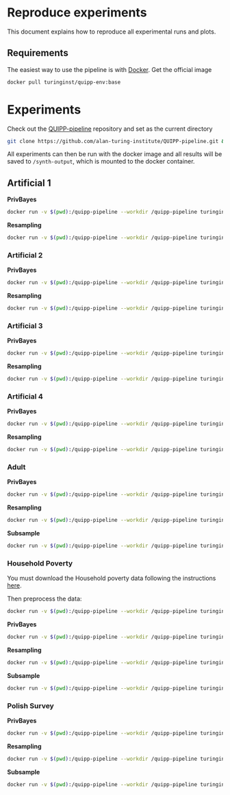 # Reproduce experiments

This document explains how to reproduce all experimental runs and plots.

## Requirements
The easiest way to use the pipeline is with [Docker](https://www.docker.com/). Get the official image

```bash
docker pull turinginst/quipp-env:base
```

# Experiments

Check out the [QUIPP-pipeline](https://github.com/alan-turing-institute/QUIPP-pipeline) repository and set as the current directory

```bash
git clone https://github.com/alan-turing-institute/QUIPP-pipeline.git && cd QUIPP-pipeline
```

All experiments can then be run with the docker image and all results will be saved to `/synth-output`, which is mounted to the docker container.


## Artificial 1

**PrivBayes**
```bash
docker run -v $(pwd):/quipp-pipeline --workdir /quipp-pipeline turinginst/quipp-env:base python examples/privbayes-artificial_1-ensemble/privbayes-artificial_1-ensemble.py -n 25 -f -k 3 -e 0.0001,0.001,0.01,0.1,0.4,1.0,4.0,10.0 -r 
```

**Resampling**

```bash
docker run -v $(pwd):/quipp-pipeline --workdir /quipp-pipeline turinginst/quipp-env:base python examples/artificial_1-resampling-ensemble/artificial_1-resampling-ensemble.py -n 25 -f -r 
```

### Artificial 2

**PrivBayes**
```bash
docker run -v $(pwd):/quipp-pipeline --workdir /quipp-pipeline turinginst/quipp-env:base python examples/privbayes-artificial_2-ensemble/privbayes-artificial_2-ensemble.py -n 25 -f -k 3 -e 0.0001,0.001,0.01,0.1,0.4,1.0,4.0,10.0 -r 
```

**Resampling**

```bash
docker run -v $(pwd):/quipp-pipeline --workdir /quipp-pipeline turinginst/quipp-env:base python examples/artificial_2-resampling-ensemble/artificial_2-resampling-ensemble.py -n 25 -f -r 
```

### Artificial 3

**PrivBayes**
```bash
docker run -v $(pwd):/quipp-pipeline --workdir /quipp-pipeline turinginst/quipp-env:base python examples/privbayes-artificial_3-ensemble/privbayes-artificial_3-ensemble.py -n 25 -f -k 3 -e 0.0001,0.001,0.01,0.1,0.4,1.0,4.0,10.0 -r 
```

**Resampling**

```bash
docker run -v $(pwd):/quipp-pipeline --workdir /quipp-pipeline turinginst/quipp-env:base python examples/artificial_3-resampling-ensemble/artificial_3-resampling-ensemble.py -n 25 -f -r 
```
### Artificial 4

**PrivBayes**
```bash
docker run -v $(pwd):/quipp-pipeline --workdir /quipp-pipeline turinginst/quipp-env:base python examples/privbayes-artificial_4-ensemble/privbayes-artificial_4-ensemble.py -n 25 -f -k 3 -e 0.0001,0.001,0.01,0.1,0.4,1.0,4.0,10.0 -r 
```

**Resampling**

```bash
docker run -v $(pwd):/quipp-pipeline --workdir /quipp-pipeline turinginst/quipp-env:base python examples/artificial_4-resampling-ensemble/artificial_4-resampling-ensemble.py -n 25 -f -r 
```

### Adult

**PrivBayes**
```bash
docker run -v $(pwd):/quipp-pipeline --workdir /quipp-pipeline turinginst/quipp-env:base python examples/privbayes-adult-ensemble/privbayes-adult-ensemble.py -n 25 -k 3 -e 0.0001,0.001,0.01,0.1,0.4,1.0,4.0,10.0  -f -r 
```

**Resampling**
```bash
docker run -v $(pwd):/quipp-pipeline --workdir /quipp-pipeline turinginst/quipp-env:base python examples/adult-resampling-ensemble/adult-resampling-ensemble.py -n 50 -f -r 
```

**Subsample**
```bash
docker run -v $(pwd):/quipp-pipeline --workdir /quipp-pipeline turinginst/quipp-env:base python examples/adult-subsample-ensemble/adult-subsample-ensemble.py -n 25 -f -r 
```

### Household Poverty
You must download the Household poverty data following the instructions [here](
generators/household_poverty/data/README.md).

Then preprocess the data:

```bash
docker run -v $(pwd):/quipp-pipeline --workdir /quipp-pipeline turinginst/quipp-env:base make generated-data                                                                    
```

**PrivBayes**
```bash
docker run -v $(pwd):/quipp-pipeline --workdir /quipp-pipeline turinginst/quipp-env:base python examples/privbayes-household-ensemble/privbayes-household-ensemble.py -n 25 -k 3 -e 0.0001,0.001,0.01,0.1,0.4,1.0,4.0,10.0  -f -r 
```

**Resampling**
```bash
docker run -v $(pwd):/quipp-pipeline --workdir /quipp-pipeline turinginst/quipp-env:base python examples/household-resampling-ensemble/household-resampling-ensemble.py -n 50 -f -r 
```

**Subsample**
```bash
docker run -v $(pwd):/quipp-pipeline --workdir /quipp-pipeline turinginst/quipp-env:base python examples/household-subsample-ensemble/household-subsample-ensemble.py -n 25 -f -r 
```

### Polish Survey


**PrivBayes**
```bash
docker run -v $(pwd):/quipp-pipeline --workdir /quipp-pipeline turinginst/quipp-env:base python examples/privbayes-polish-ensemble/privbayes-polish-ensemble.py  -n 25 -k 3 -e 0.0001,0.001,0.01,0.1,0.4,1.0,4.0,10.0  -f -r 
```

**Resampling**
```bash
docker run -v $(pwd):/quipp-pipeline --workdir /quipp-pipeline turinginst/quipp-env:base python examples/polish-resampling-ensemble/polish-resampling-ensemble.py -n 50 -f -r 
```

**Subsample**
```bash
docker run -v $(pwd):/quipp-pipeline --workdir /quipp-pipeline turinginst/quipp-env:base python examples/polish-subsample-ensemble/polish-subsample-ensemble.py -n 25 -f -r 
```